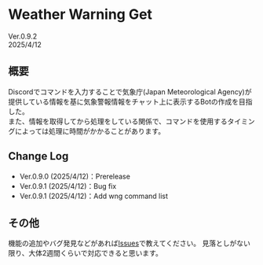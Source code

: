 # Weather Warning Get
Ver.0.9.2    
2025/4/12

## 概要
Discordでコマンドを入力することで気象庁(Japan Meteorological Agency)が提供している情報を基に気象警報情報をチャット上に表示するBotの作成を目指した。   
また、情報を取得してから処理をしている関係で、コマンドを使用するタイミングによっては処理に時間がかかることがあります。

## Change Log
* Ver.0.9.0 (2025/4/12)：Prerelease
* Ver.0.9.1 (2025/4/12)：Bug fix
* Ver.0.9.1 (2025/4/12)：Add wng command list

## その他
機能の追加やバグ発見などがあれば[Issues](https://github.com/J-KITAKATA/weather-warning-get/issues)で教えてください。
見落としがない限り、大体2週間くらいで対応できると思います。
